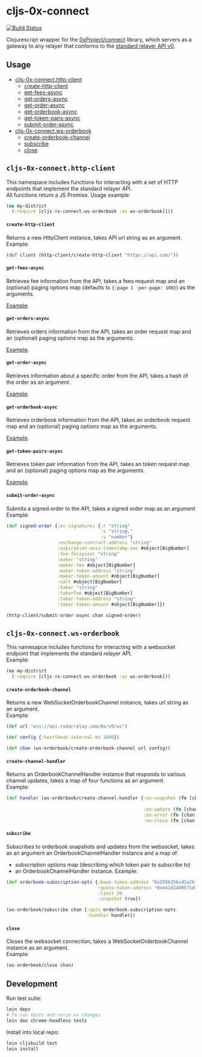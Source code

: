 # cljs-0x-connect

[![Build Status](https://travis-ci.org/district0x/cljs-0x-connect.svg?branch=master)](https://travis-ci.org/district0x/cljs-0x-connect)

Clojurescript wrapper for the [0xProject/connect](https://0xproject.com/docs/connect) library, which servers as a gateway to any relayer that conforms to the [standard relayer API v0](https://github.com/0xProject/standard-relayer-api).

## Usage

- [cljs-0x-connect.http-client](#http-client)
  - [create-http-client](#create-http-client)
  - [get-fees-async](#get-fees-async)
  - [get-orders-async](#get-orders-async)
  - [get-order-async](#get-order-async)
  - [get-orderbook-async](#get-orderbook-async)
  - [get-token-pairs-async](#get-token-pairs-async)
  - [submit-order-async](#submit-order-async)
- [cljs-0x-connect.ws-orderbook](#ws-orderbook)
  - [create-orderbook-channel](#create-orderbook-channel)
  - [subscribe](#subscribe)
  - [close](#close)

## <a name="cljs-0x-connect.http-client"> `cljs-0x-connect.http-client`

This namespace includes functions for interacting with a set of HTTP endpoints that implement the standard relayer API. <br>
All functions return a JS Promise. Usage example:

```clojure
(ns my-district
  (:require [cljs-0x-connect.ws-orderbook :as ws-orderbook]]))
```

#### <a name="create-http-client"> `create-http-client`

Returns a new HttpClient instance, takes API url string as an argument. <br>
Example:

```clojure
(def client (http-client/create-http-client "https://api.com/"))
```

#### <a name="get-fees-async"> `get-fees-async`

Retrieves fee information from the API, takes a fees request map and an (optional) paging options map (defaults to `{:page 1 :per-page: 100}`) as the arguments. <br>

[Example](https://github.com/district0x/cljs-0x-connect/blob/connect-with-cljsjs/test/tests/all.cljs#L30).

#### <a name="get-orders-async"> `get-orders-async`

Retrieves orders information from the API, takes an order request map and an (optional) paging options map as the arguments.<br>

[Example](https://github.com/district0x/cljs-0x-connect/blob/connect-with-cljsjs/test/tests/all.cljs#L55).

#### <a name="get-order-async"> `get-order-async`

Retrieves information about a specific order from the API, takes a hash of the order as an argument.<br>

[Example](https://github.com/district0x/cljs-0x-connect/blob/connect-with-cljsjs/test/tests/all.cljs#L44).

#### <a name="get-orderbook-async"> `get-orderbook-async`

Retrieves orderbook information from the API, takes an orderbook request map and an (optional) paging options map as the arguments.<br>

[Example](https://github.com/district0x/cljs-0x-connect/blob/connect-with-cljsjs/test/tests/all.cljs#L37).

#### <a name="get-token-pairs-async"> `get-token-pairs-async`

Retrieves token pair information from the API, takes an token request map and an (optional) paging options map as the arguments.<br>

[Example](https://github.com/district0x/cljs-0x-connect/blob/connect-with-cljsjs/test/tests/all.cljs#L62).

#### <a name="submit-order-async"> `submit-order-async`

Submits a signed order to the API, takes a signed order map as an argument<br>
Example:

```clojure
(def signed-order {:ec-signature: {:r "string"
                                   :s "string,"
                                   :v "number"}
                   :exchange-contract-address "string"
                   :expiration-unix-timestamp-sec #object[BigNumber]
                   :fee-fecipient "string"
                   :maker "string"
                   :maker-fee #object[BigNumber]
                   :maker-token-address "string"
                   :maker-token-amount #object[BigNumber]
                   :salt #object[BigNumber]
                   :taker "string"
                   :takerFee #object[BigNumber]
                   :taker-token-address "string"
                   :taker-token-amount #object[BigNumber]})

(http-client/submit-order-async chan signed-order)
```

## <a name="cljs-0x-connect.ws-orderbook"> `cljs-0x-connect.ws-orderbook`

This namesapce includes functions for interacting with a websocket endpoint that implements the standard relayer API. <br>
Example:

```clojure
(ns my-district
  (:require [cljs-0x-connect.ws-orderbook :as ws-orderbook]))
```

#### <a name="create-orderbook-channel"> `create-orderbook-channel`

Returns a new WebSocketOrderbookChannel instance, takes url string as an argument. <br>
Example:

```clojure
(def url "wss://api.radarrelay.com/0x/v0/ws")

(def config {:heartbeat-interval-ms 1000})

(def chan (ws-orderbook/create-orderbook-channel url config))

```

#### <a name="create-channel-handler"> `create-channel-handler`

Returns an OrderbookChannelHandler instance that responds to various channel updates, takes a map of four functions as an argument. <br>
Example:

```clojure
(def handler (ws-orderbook/create-channel-handler {:on-snapshot (fn [chan opts resp] (prn "bids:" (count (aget resp "bids"))
                                                                                          "asks:" (count (aget resp "asks"))))
                                                   :on-update (fn [chan opts order] (prn "new order:" order))
                                                   :on-error (fn [chan opts resp] (prn "Error:" resp))
                                                   :on-close (fn [chan opts] (prn "closing"))}))
```

#### <a name="subscribe"> `subscribe`

Subscribes to orderbook snapshots and updates from the websocket, takes as an argument an OrderbookChannelHandler instance and a map of:

* subscription options map (describing which token pair to subscribe to)
* an OrderbookChannelHandler instance.
Example:

```clojure
(def orderbook-subscription-opts {:base-token-address "0x2956356cd2a2bf3202f771f50d3d14a367b48070"
                                  :quote-token-address "0xe41d2489571d322189246dafa5ebde1f4699f498"
                                  :limit 20
                                  :snapshot true})

(ws-orderbook/subscribe chan {:opts orderbook-subscription-opts
                              :handler handler})
```

#### <a name="close"> `close`

Closes the websocket connection, takes a WebSocketOrderbookChannel instance as an argument. <br>
Example:

```clojure
(ws-orderbook/close chan)
```

## Development

Run test suite:

```bash
lein deps
# To run tests and rerun on changes
lein doo chrome-headless tests
```
Install into local repo:

```bash
lein cljsbuild test
lein install
```
